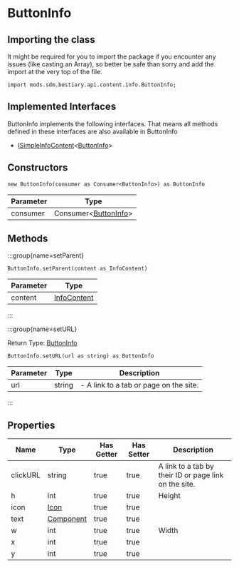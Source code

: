 # ButtonInfo

## Importing the class

It might be required for you to import the package if you encounter any issues (like casting an Array), so better be safe than sorry and add the import at the very top of the file.
```zenscript
import mods.sdm.bestiary.api.content.info.ButtonInfo;
```


## Implemented Interfaces
ButtonInfo implements the following interfaces. That means all methods defined in these interfaces are also available in ButtonInfo

- [ISimpleInfoContent](/mods/sdm/bestiary/api/content/ISimpleInfoContent)&lt;[ButtonInfo](/mods/sdm/bestiary/api/content/info/buttons/ButtonInfo)&gt;

## Constructors


```zenscript
new ButtonInfo(consumer as Consumer<ButtonInfo>) as ButtonInfo
```
| Parameter |                                         Type                                         |
|-----------|--------------------------------------------------------------------------------------|
| consumer  | Consumer&lt;[ButtonInfo](/mods/sdm/bestiary/api/content/info/buttons/ButtonInfo)&gt; |



## Methods

:::group{name=setParent}

```zenscript
ButtonInfo.setParent(content as InfoContent)
```

| Parameter |                           Type                            |
|-----------|-----------------------------------------------------------|
| content   | [InfoContent](/mods/sdm/bestiary/api/content/InfoContent) |


:::

:::group{name=setURL}



Return Type: [ButtonInfo](/mods/sdm/bestiary/api/content/info/buttons/ButtonInfo)

```zenscript
ButtonInfo.setURL(url as string) as ButtonInfo
```

| Parameter |  Type  |              Description               |
|-----------|--------|----------------------------------------|
| url       | string | - A link to a tab or page on the site. |


:::


## Properties

|   Name   |                   Type                   | Has Getter | Has Setter |                      Description                      |
|----------|------------------------------------------|------------|------------|-------------------------------------------------------|
| clickURL | string                                   | true       | true       | A link to a tab by their ID or page link on the site. |
| h        | int                                      | true       | true       | Height                                                |
| icon     | [Icon](/mods/sdm/bestiary/Icon)          | true       | true       |                                                       |
| text     | [Component](/vanilla/api/text/Component) | true       | true       |                                                       |
| w        | int                                      | true       | true       | Width                                                 |
| x        | int                                      | true       | true       |                                                       |
| y        | int                                      | true       | true       |                                                       |

